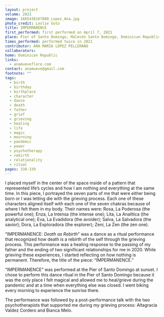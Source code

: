 ```yaml
---
layout: project
volume: 2021
image: 1665430167080_Lopez_Ana.jpg
photo_credit: Leslie Soto
title: IMPERMANENCE
first_performed: first performed on April 7, 2021
place: Pier of Santo Domingo, Malecón Santo Domingo, Dominican Republic
times_performed: performed twice in 2021
contributor: ANA MARÍA LÓPEZ PELLERANO
collaborators:
home: Dominican Republic
links:
  - anamueveflore.com
contact: anamueve@gmail.com
footnote: ""
tags:
  - birth
  - birthday
  - birthplace
  - character
  - dance
  - death
  - father
  - grief
  - grieving
  - healing
  - life
  - magic
  - mourning
  - pandemic
  - power
  - psychotherapy
  - rebirth
  - relationality
  - ritual
pages: 338-339
---
```


I placed myself in the center of the space inside of a pattern that represented life’s cycles and how I am nothing and everything at the same time. In this piece, I portrayed the seven parts of me that were either being born or I was letting die with the grieving process. Each one of these characters aligned itself with each one of the seven chakras because of where I felt them in my body. Their names were: Rosa, La Poderosa (the powerful one); Enza, La Intensa (the intense one); Lita, La Analítica (the analytical one); Eva, La Evadidora (the avoider); Salva, La Salvadora (the savior); Dora, La Exploradora (the explorer); Zeni, La Zen (the zen one).

“IMPERMANENCE: _Death as Rebirth_” was a dance as a ritual performance that recognized how death is a rebirth of the self through the grieving process. This performance was a healing response to the passing of my father and the ending of two significant relationships for me in 2020. While grieving these experiences, I started reflecting on how nothing is permanent. Therefore, the title of the piece: “IMPERMANENCE.”

“IMPERMANENCE” was performed at the Pier of Santo Domingo at sunset. I chose to perform this dance ritual in the Pier of Santo Domingo because it was the only place I felt magical and allowed me to heal/grieve during the pandemic and at a time when everything else was closed. I went biking every morning to experience the sunrise there.

The performance was followed by a post-performance talk with the two psychotherapists that supported me during my grieving process: Altagracia Valdez Cordero and Bianca Melo.
